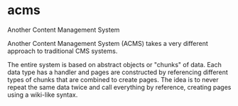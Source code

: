 # acms
Another Content Management System

Another Content Management System (ACMS) takes a very different approach to traditional CMS systems.

The entire system is based on abstract objects or "chunks" of data. Each data type has a handler and pages are constructed by referencing different types of chunks that are combined to create pages. The idea is to never repeat the same data twice and call everything by reference, creating pages using a wiki-like syntax.
